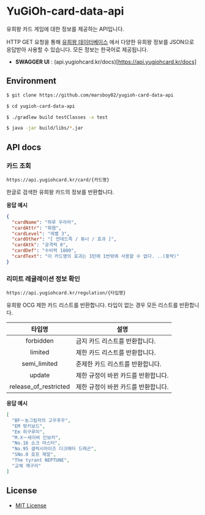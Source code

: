 # YuGiOh-card-data-api

유희왕 카드 게임에 대한 정보를 제공하는 API입니다.

HTTP GET 요청을 통해 [유희왕 데이터베이스](https://www.db.yugioh-card.com/yugiohdb/?request_locale=ko)
에서 다양한 유희왕 정보를 JSON으로 응답받아 사용할 수 있습니다.
모든 정보는 한국어로 제공됩니다.

- **SWAGGER UI** : (api.yugiohcard.kr/docs)[https://api.yugiohcard.kr/docs]

## Environment

```bash
$ git clone https://github.com/marsboy02/yugioh-card-data-api
```

```bash
$ cd yugioh-card-data-api
```

```bash
$ ./gradlew build testClasses -x test
```

```bash
$ java -jar build/libs/*.jar
```

## API docs

### 카드 조회

`https://api.yugiohcard.kr/card/{카드명}`

한글로 검색한 유희왕 카드의 정보를 반환합니다.

**응답 예시**

```JSON
{
  "cardName": "하루 우라라",
  "cardAttr": "화염",
  "cardLevel": "레벨 3",
  "cardOther": "[ 언데드족 / 튜너 / 효과 ]",
  "cardAtk": "공격력 0",
  "cardDef": "수비력 1800",
  "cardText": "이 카드명의 효과는 1턴에 1번밖에 사용할 수 없다. ..(중략)"
}
```

### 리미트 레귤레이션 정보 확인

`https://api.yugiohcard.kr/regulation/{타입명}`

유희왕 OCG 제한 카드 리스트를 반환합니다. 타입이 없는 경우 모든 리스트를 반환합니다.

|        타입명         | 설명                                |
| :-------------------: | ----------------------------------- |
|       forbidden       | 금지 카드 리스트를 반환합니다.      |
|        limited        | 제한 카드 리스트를 반환합니다.      |
|     semi_limited      | 준제한 카드 리스트를 반환합니다.    |
|        update         | 제한 규정이 바뀐 카드를 반환합니다. |
| release_of_restricted | 제한 규정이 바뀐 카드를 반환합니다. |

**응답 예시**

```JSON
[
  "BF－농그림자의 고우후우",
  "EM 멍키보드",
  "Em 히구루미",
  "M.X－세이버 인보커",
  "No.16 쇼크 마스터",
  "No.95 갤럭시아이즈 다크매터 드래곤",
  "SNo.0 호프 제알",
  "The tyrant NEPTUNE",
  "교체 깨구리"
]
```

## License

- [MIT License](https://opensource.org/license/mit/)
